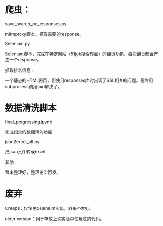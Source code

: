 



# 爬虫：

save_search_pc_responses.py

mitmproxy脚本，抓取需要的response。



Selenium.py

Selenium脚本，完成在特定网站（51job搜索界面）的翻页功能，每次翻页都会产生一个response。



抓取排名信息：

一个静态的HTML网页，但使用responses库时出现了SSL相关的问题。最终用subprocess调用curl解决了。



# 数据清洗脚本

final_progressing.ipynb

完成指定的数据清洗功能



json2excel_all.py

把json文件转成excel



其他：

暂未整理好，整理完毕再发。



# 废弃

Creeps：仅使用Selenium实现，效果不太好。

older version：用于存放上次实验中使用过的代码。

